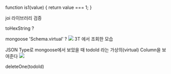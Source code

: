 
function is1(value) {
	return value === 1;
}

joi 라이브러리 검증

toHexString ?


mongoose  'Schema.virtual' ?
![](https://i.imgur.com/D07Co2s.png)
3T 에서 조회한 모습 

JSON Type로 mongoose에서 보았을 때
todoId 라는 가상의(virtual) Column을 보여준다 
![](https://i.imgur.com/W3t6zdq.png)


deleteOne(todoId) 